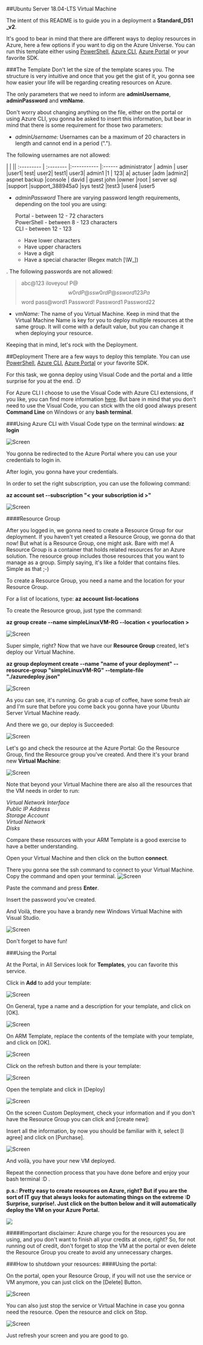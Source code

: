 ##Ubuntu Server 18.04-LTS Virtual Machine

The intent of this README is to guide you in a deployment a **Standard_DS1 _v2**.
 
It's good to bear in mind that there are different ways to deploy resources in Azure, here a few options if you want to dig on the Azure Universe. You can run this template either using [PowerShell](https://docs.microsoft.com/en-us/azure/azure-resource-manager/resource-group-template-deploy), [Azure CLI](https://docs.microsoft.com/en-us/azure/azure-resource-manager/resource-group-template-deploy-cli), [Azure Portal](https://docs.microsoft.com/en-us/azure/azure-resource-manager/resource-group-template-deploy-portal) or your favorite SDK.

###The Template
Don't let the size of the template scares you. The structure is very intuitive and once that you get the gist of it, you gonna see how easier your life will be regarding creating resources on Azure.

The only parameters that we need to inform are  **adminUsername**, **adminPassword** and **vmName**.

Don't worry about changing anything on the file, either on the portal or using Azure CLI, you gonna be asked to insert this information, but bear in mind that there is some requirement for those two parameters:


- *adminUsername:* Usernames can be a maximum of 20 characters in length and cannot end in a period (".").

The following usernames are not allowed:  

  | | ||
:--------- | :-------- |:-----------    |:------
administrator     | admin | user     |user1|
test|     user2|     test1|     user3|
admin1     |1 |    123|     a|
actuser     |adm     |admin2|     aspnet
backup     |console |    david |    guest
john     |owner     |root |    server
sql     |support     |support_388945a0     |sys
test2     |test3     |user4     |user5


- *adminPassword* There are varying password length requirements, depending on the tool you are using:

    Portal - between 12 - 72 characters  
    PowerShell - between 8 - 123 characters  
    CLI - between 12 - 123  

    - Have lower characters
    - Have upper characters
    - Have a digit
    - Have a special character (Regex match [\W_])

. The following passwords are not allowed:

>abc@123     iloveyou!     P@$$w0rd     P@ssw0rd     P@ssword123
Pa$$word     pass@word1     Password!     Password1     Password22

- *vmName:* The name of you Virtual Machine. Keep in mind that the Virtual Machine Name is key for you to deploy multiple resources at the same group. It will come with a default value, but you can change it when deploying your resource.

Keeping that in mind, let's rock with the Deployment.         
        

##Deployment
There are a few ways to deploy this template.
You can use [PowerShell](https://docs.microsoft.com/en-us/azure/azure-resource-manager/resource-group-template-deploy), [Azure CLI](https://docs.microsoft.com/en-us/azure/azure-resource-manager/resource-group-template-deploy-cli), [Azure Portal](https://docs.microsoft.com/en-us/azure/azure-resource-manager/resource-group-template-deploy-portal) or your favorite SDK.

For this task, we gonna deploy using Visual Code and the portal and a little surprise for you at the end. :D 

For Azure CLI I choose to use the Visual Code with Azure CLI extensions, if you like, you can find more information [here](https://code.visualstudio.com/docs/azure/extensions). But bare in mind that you don't need to use the Visual Code, you can stick with the old good always present **Command Line** on Windows or any **bash terminal**.

###Using Azure CLI with Visual Code
type on the terminal windows: **az login**

![Screen](./images/azlogin.png) 

You gonna be redirected to the Azure Portal where you can use your credentials to login in.

After login, you gonna have your credentials. 

In order to set the right subscription, you can use the following command:

**az account set --subscription "< your subscription id >"**

![Screen](./images/azlogin2.png) 

####Resource Group

After you logged in, we gonna need to create a Resource Group for our deployment. If you haven't yet created a Resource Group, we gonna do that now! But what is a Resource Group, one might ask. Bare with me! A Resource Group is a container that holds related resources for an Azure solution. The resource group includes those resources that you want to manage as a group. Simply saying, it's like a folder that contains files. Simple as that ;-)

To create a Resource Group, you need a name and the location for your Resource Group.

For a list of locations, type: **az account list-locations**

To create the Resource group, just type the command: 
 
**az group create --name simpleLinuxVM-RG --location < yourlocation >**

![Screen](./images/azgroup.png)

Super simple, right? Now that we have our **Resource Group** created, let's deploy our Virtual Machine.

**az group deployment create --name "name of your deployment" --resource-group "simpleLinuxVM-RG" --template-file "./azuredeploy.json"**

![Screen](./images/azdeploy.png)

As you can see, it's running. Go grab a cup of coffee, have some fresh air and I'm sure that before you come back you gonna have your Ubuntu Server Virtual Machine ready.

 
And there we go, our deploy is Succeeded:  

![Screen](./images/azdeploy2.png)

Let's go and check the resource at the Azure Portal:
Go the Resource Group, find the Resource group you've created.
And there it's your brand new **Virtual Machine**:

![Screen](./images/azdeployportal.png)

Note that beyond your Virtual Machine there are also all the resources that the VM needs in order to run:  

*Virtual Network Interface*  
*Public IP Address*  
*Storage Account*    
*Virtual Network*  
*Disks*

Compare these resources with your ARM Template is a good exercise to have a better understanding.

Open your Virtual Machine and then click on the button **connect**.

There you gonna see the ssh command to connect to your Virtual Machine. Copy the command and open your terminal. 
![Screen](./images/azdeployportal3.png)

Paste the command and press **Enter**.  

Insert the password you've created.  

And Voilà, there you have a brandy new Windows Virtual Machine with Visual Studio. 

![Screen](./images/azubuntu.png)

Don't forget to have fun!

###Using the Portal

At the Portal, in All Services look for **Templates**, you can favorite this service.

Click in **Add** to add your template:

![Screen](./images/azportal.png)

On General, type a name and a description for your template, and click on [OK].

![Screen](./images/aztemplate.png)

On ARM Template, replace the contents of the template with your template, and click on [OK].

![Screen](./images/aztemplate2.png) 

Click on the refresh button and there is your template:

![Screen](./images/aztemplate3.png)

Open the template and click in [Deploy]

![Screen](./images/azportaldepoy2.png) 

On the screen Custom Deployment, check your information and if you don't have the Resource Group you can click and [create new]:

Insert all the information, by now you should be familiar with it, select [I agree] and click on [Purchase].

![Screen](./images/azportaldepoy3.png)

And voilà, you have your new VM deployed.

Repeat the connection process that you have done before and enjoy your bash terminal :D .

**p.s.: Pretty easy to create resources on Azure, right? But if you are the sort of IT guy that always looks for automating things on the extreme :D Surprise, surprise!.
Just click on the button below and it will automatically deploy the VM on your Azure Portal.**

<a href="https://portal.azure.com/#create/Microsoft.Template/uri/https%3A%2F%2Fraw.githubusercontent.com%2FAzure4StudentQSTemplates%2Fazure-quickstart-templates%2Fmaster%2F101-vm-ubuntu-18.04-lts%2Fazuredeploy.json" target="_blank">
<img src="https://raw.githubusercontent.com/Azure/azure-quickstart-templates/master/1-CONTRIBUTION-GUIDE/images/deploytoazure.png"/>
</a>


#####Important disclaimer: Azure charge you for the resources you are using, and you don't want to finish all your credits at once, right? So, for not running out of credit, don't forget to stop the VM at the portal or even delete the Resource Group you create to avoid any unnecessary charges.

###How to shutdown your resources:
####Using the portal:

On the portal, open your Resource Group, if you will not use the service or VM anymore, you can just click on the [Delete] Button.

![Screen](./images/off1.png)

You can also just stop the service or Virtual Machine in case you gonna need the resource. Open the resource and click on Stop.

![Screen](./images/off2.png) 

Just refresh your screen and you are good to go.